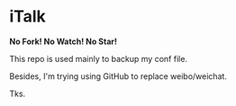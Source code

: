 # iTalk

**No Fork! No Watch! No Star!**

This repo is used mainly to backup my conf file.

Besides, I'm trying using GitHub to replace weibo/weichat.

Tks.
